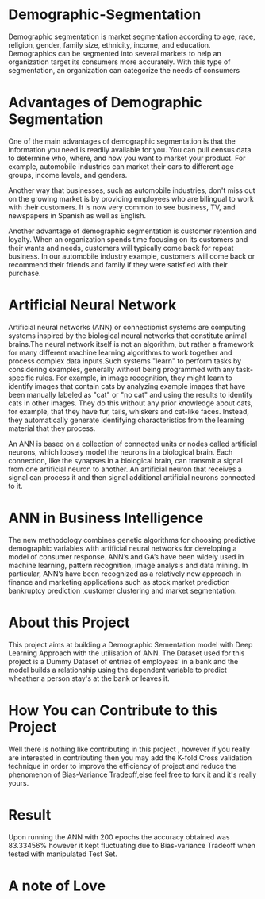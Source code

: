 # Demographic-Segmentation


Demographic segmentation is market segmentation according to age, race, religion, gender, family size, ethnicity, income, and education. Demographics can be segmented into several markets to help an organization target its consumers more accurately. With this type of segmentation, an organization can categorize the needs of consumers

# Advantages of Demographic Segmentation

One of the main advantages of demographic segmentation is that the information you need is readily available for you. You can pull census data to determine who, where, and how you want to market your product. For example, automobile industries can market their cars to different age groups, income levels, and genders.

Another way that businesses, such as automobile industries, don't miss out on the growing market is by providing employees who are bilingual to work with their customers. It is now very common to see business, TV, and newspapers in Spanish as well as English.

Another advantage of demographic segmentation is customer retention and loyalty. When an organization spends time focusing on its customers and their wants and needs, customers will typically come back for repeat business. In our automobile industry example, customers will come back or recommend their friends and family if they were satisfied with their purchase.

# Artificial Neural Network
Artificial neural networks (ANN) or connectionist systems are computing systems inspired by the biological neural networks that constitute animal brains.The neural network itself is not an algorithm, but rather a framework for many different machine learning algorithms to work together and process complex data inputs.Such systems "learn" to perform tasks by considering examples, generally without being programmed with any task-specific rules. For example, in image recognition, they might learn to identify images that contain cats by analyzing example images that have been manually labeled as "cat" or "no cat" and using the results to identify cats in other images. They do this without any prior knowledge about cats, for example, that they have fur, tails, whiskers and cat-like faces. Instead, they automatically generate identifying characteristics from the learning material that they process.

An ANN is based on a collection of connected units or nodes called artificial neurons, which loosely model the neurons in a biological brain. Each connection, like the synapses in a biological brain, can transmit a signal from one artificial neuron to another. An artificial neuron that receives a signal can process it and then signal additional artificial neurons connected to it. 

# ANN in Business Intelligence
The new methodology combines genetic algorithms for choosing predictive demographic variables with artificial neural networks for developing a model of consumer response. ANN’s and GA’s have been widely used in machine learning, pattern recognition, image analysis and data mining. In particular, ANN’s have been recognized as a relatively new approach in finance and marketing applications such as
stock market prediction bankruptcy prediction ,customer clustering and market segmentation.

# About this Project 

This project aims at building a Demographic Sementation model with Deep Learning Approach with the utilisation of ANN. The Dataset used for this project is a Dummy Dataset of entries of employees' in a bank and the model builds a relationship using the dependent variable to predict wheather a person stay's at the bank or leaves it.

# How You can Contribute to this Project 

Well there is nothing like contributing in this project , however if you really are interested in contributing then you may add the K-fold Cross validation technique in order to improve the efficiency of project and reduce the phenomenon of Bias-Variance Tradeoff,else feel free to fork it and it's really yours.

# Result 

Upon running the ANN with 200 epochs the accuracy obtained was 83.33456% however it kept fluctuating due to Bias-variance Tradeoff when tested with manipulated Test Set.

# A note of Love
